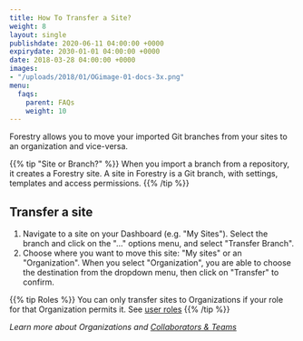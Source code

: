 ```yaml
---
title: How To Transfer a Site?
weight: 8
layout: single
publishdate: 2020-06-11 04:00:00 +0000
expirydate: 2030-01-01 04:00:00 +0000
date: 2018-03-28 04:00:00 +0000
images:
- "/uploads/2018/01/OGimage-01-docs-3x.png"
menu:
  faqs:
    parent: FAQs
    weight: 10
---
```


Forestry allows you to move your imported Git branches from your sites to an organization and vice-versa.

{{% tip "Site or Branch?" %}}
When you import a branch from a repository, it creates a Forestry site.
A site in Forestry is a Git branch, with settings, templates and access permissions.
{{% /tip %}}


## Transfer a site

1. Navigate to a site on your Dashboard (e.g. "My Sites"). Select the branch and click on the "..." options menu, and select "Transfer Branch". 
2. Choose where you want to move this site:  "My sites" or an "Organization". When you select "Organization", you are able to choose the destination from the dropdown menu, then click on "Transfer" to confirm.

{{% tip Roles %}}
You can only transfer sites to Organizations if your role for that Organization permits it. See [user roles](/docs/settings/collaborators/#site-access-levels)
{{% /tip %}}

*Learn more about Organizations and [Collaborators & Teams](/docs/settings/collaborators/)*
